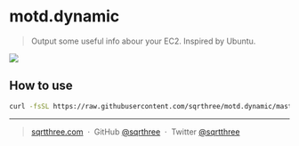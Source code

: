 # motd.dynamic

> Output some useful info abour your EC2. Inspired by Ubuntu.

![](https://user-images.githubusercontent.com/8622362/64490464-8da3f680-d28f-11e9-8466-510da802e8fc.png)

## How to use

```bash
curl -fsSL https://raw.githubusercontent.com/sqrthree/motd.dynamic/master/install.sh | sudo sh
```

---

> [sqrtthree.com](http://sqrtthree.com/) &nbsp;&middot;&nbsp;
> GitHub [@sqrthree](https://github.com/sqrthree) &nbsp;&middot;&nbsp;
> Twitter [@sqrtthree](https://twitter.com/sqrtthree)
